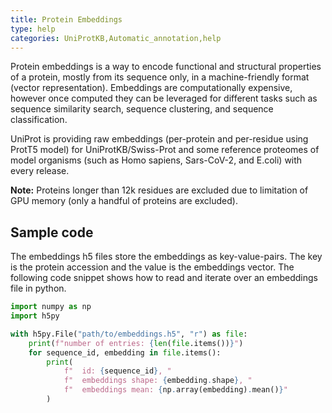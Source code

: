 ```yaml
---
title: Protein Embeddings
type: help
categories: UniProtKB,Automatic_annotation,help
---
```


Protein embeddings is a way to encode functional and structural properties of a protein, mostly from its 
sequence only, in a machine-friendly format (vector representation). Embeddings are computationally expensive, 
however once computed they can be leveraged for different tasks such as sequence similarity search, sequence 
clustering, and sequence classification.

UniProt is providing raw embeddings (per-protein and per-residue using ProtT5 model) for UniProtKB/Swiss-Prot and some 
reference proteomes of model organisms (such as Homo sapiens, Sars-CoV-2, and E.coli) with every release.

**Note:** Proteins longer than 12k residues are excluded due to limitation of GPU memory (only a handful of proteins 
are excluded). 

## Sample code
The embeddings h5 files store the embeddings as key-value-pairs. The key is the protein accession and the value is 
the embeddings vector. The following code snippet shows how to read and iterate over an embeddings file in python.

```python
import numpy as np
import h5py

with h5py.File("path/to/embeddings.h5", "r") as file:
    print(f"number of entries: {len(file.items())}")
    for sequence_id, embedding in file.items():
        print(
            f"  id: {sequence_id}, "
            f"  embeddings shape: {embedding.shape}, "
            f"  embeddings mean: {np.array(embedding).mean()}"
        )
```

